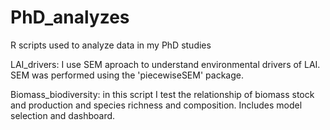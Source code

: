 # PhD_analyzes
 R scripts used to analyze data in my PhD studies

LAI_drivers: I use SEM aproach to understand environmental drivers of LAI. SEM was performed using the 'piecewiseSEM' package.

Biomass_biodiversity: in this script I test the relationship of biomass stock and production and species richness and composition. Includes model selection and dashboard. 
